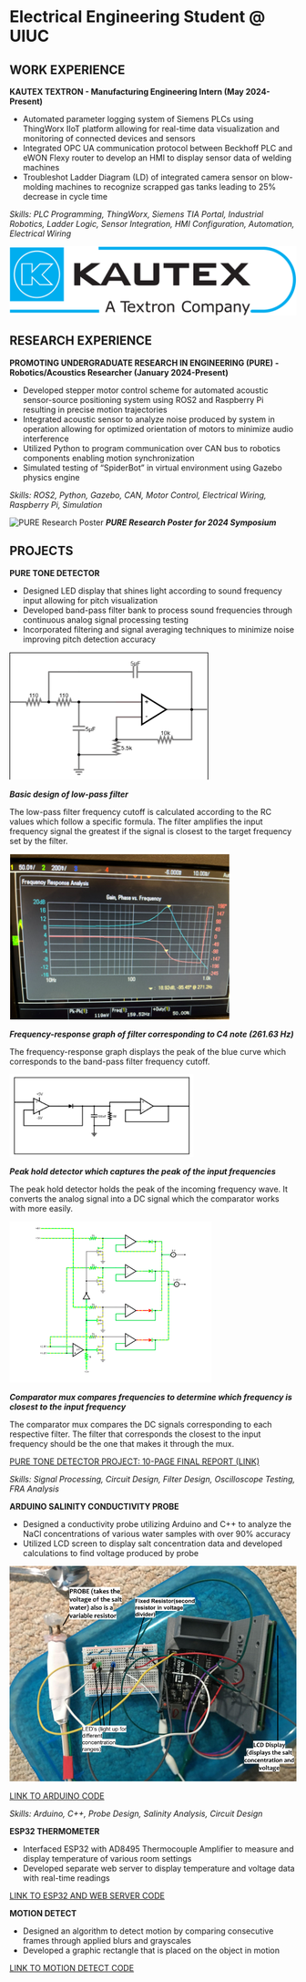 # Electrical Engineering Student @ UIUC


## WORK EXPERIENCE
**KAUTEX TEXTRON - Manufacturing Engineering Intern (May 2024-Present)**

- Automated parameter logging system of Siemens PLCs using ThingWorx IIoT platform allowing for real-time data visualization and monitoring of connected devices and sensors
- Integrated OPC UA communication protocol between Beckhoff PLC and eWON Flexy router to develop an HMI to display sensor data of welding machines
- Troubleshot Ladder Diagram (LD) of integrated camera sensor on blow-molding machines to recognize scrapped gas tanks leading to 25% decrease in cycle time

*Skills: PLC Programming, ThingWorx, Siemens TIA Portal, Industrial Robotics, Ladder Logic, Sensor Integration, HMI Configuration, Automation, Electrical Wiring*

![Kautex Textron](/img/Kautex_Textron.png)

## RESEARCH EXPERIENCE

**PROMOTING UNDERGRADUATE RESEARCH IN ENGINEERING (PURE) - Robotics/Acoustics Researcher (January 2024-Present)**

- Developed stepper motor control scheme for automated acoustic sensor-source positioning system using ROS2 and Raspberry Pi resulting in precise motion trajectories
- Integrated acoustic sensor to analyze noise produced by system in operation allowing for optimized orientation of motors to minimize audio interference
- Utilized Python to program communication over CAN bus to robotics components enabling motion synchronization
- Simulated testing of “SpiderBot” in virtual environment using Gazebo physics engine 

*Skills: ROS2, Python, Gazebo, CAN, Motor Control, Electrical Wiring, Raspberry Pi, Simulation*

![PURE Research Poster](/img/PURE_Research_Poster.png)
       ***PURE Research Poster for 2024 Symposium***

## PROJECTS

**PURE TONE DETECTOR**
- Designed LED display that shines light according to sound frequency input allowing for pitch visualization
- Developed band-pass filter bank to process sound frequencies through continuous analog signal processing testing
- Incorporated filtering and signal averaging techniques to minimize noise improving pitch detection accuracy

![Filter Design](/img/Filter.png)


***Basic design of low-pass filter***

The low-pass filter frequency cutoff is calculated according to the RC values which follow a specific formula. The filter amplifies the input frequency signal the greatest if the signal is closest to the target frequency set by the filter.

![FRA](/img/FRA.png)


***Frequency-response graph of filter corresponding to C4 note (261.63 Hz)***

The frequency-response graph displays the peak of the blue curve which corresponds to the band-pass filter frequency cutoff.

![Peak Hold](/img/Peak_Hold.png)


***Peak hold detector which captures the peak of the input frequencies***

The peak hold detector holds the peak of the incoming frequency wave. It converts the analog signal into a DC signal which the comparator works with more easily.

![Compare](/img/Comparator_Mux.png)


***Comparator mux compares frequencies to determine which frequency is closest to the input frequency***

The comparator mux compares the DC signals corresponding to each respective filter. The filter that corresponds the closest to the input frequency should be the one that makes it through the mux.

[PURE TONE DETECTOR PROJECT: 10-PAGE FINAL REPORT (LINK)](https://docs.google.com/document/d/1KftHK9rTrtopyynFVfxw2QYx5-WAYjdU_OKWd9vxZMs/edit)

*Skills: Signal Processing, Circuit Design, Filter Design, Oscilloscope Testing, FRA Analysis*


**ARDUINO SALINITY CONDUCTIVITY PROBE**
- Designed a conductivity probe utilizing Arduino and C++ to analyze the NaCl concentrations of various water samples with over 90% accuracy
- Utilized LCD screen to display salt concentration data and developed calculations to find voltage produced by probe

![Probe](/img/Probe.png)

[LINK TO ARDUINO CODE](https://github.com/akad88/ArduinoSalinityProbe)

*Skills: Arduino, C++, Probe Design, Salinity Analysis, Circuit Design*

**ESP32 THERMOMETER**
- Interfaced ESP32 with AD8495 Thermocouple Amplifier to measure and display temperature of various room settings
- Developed separate web server to display temperature and voltage data with real-time readings

[LINK TO ESP32 AND WEB SERVER CODE](https://github.com/akad88/ESP32_Thermometer)

**MOTION DETECT**
- Designed an algorithm to detect motion by comparing consecutive frames through applied blurs and grayscales
- Developed a graphic rectangle that is placed on the object in motion

[LINK TO MOTION DETECT CODE](https://github.com/akad88/MotionDetect)






